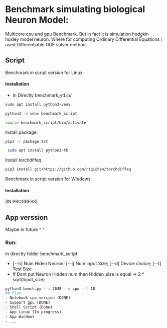 # Benchmark simulating biological Neuron Model:
Multicore cpu and gpu Benchmark. But in fact it is simulation hodgkin huxley model neuron. Where for computing Ordinary Differential Equations i used Differentiable ODE solver method.
## Script
Benchmark in script version for Linux:
#### Installation
- In Directly benchmark_ytLip/
```bash
sudo apt install python3-venv
```
``` bash
python3 -m venv benchmark_script
```
``` bash
source benchmark_script/bin/activate 
```
Install package:
``` bash 
pip3 -r package.txt
```
``` bash
 sudo apt install python3-tk 
```
Install torchdiffeq
``` bash
pip3 install git+https://github.com/rtqichen/torchdiffeq
```
Benchmark in script version for Windows:
#### Installation
(IN PROGRESS)

## App verssion
Maybe in future ^ ^

### Run:
In directly folder benchmark_script
- [--h] Num Hiden Neuron; [--i] Num input Size; [--d] Device choice; [--t] Test Size
- If Dont put Neuron Hidden num then Hidden_size is equal => 2 * sqrt(Input_size)
```bash
python3 bench.py --i 2048 --d cpu --t 10
## Plan
- Notebook cpu version (DONE)
- Support gpu (DONE)
- Shell Script (Done)
- App Linux (In progress)
- App Windows
- ...
